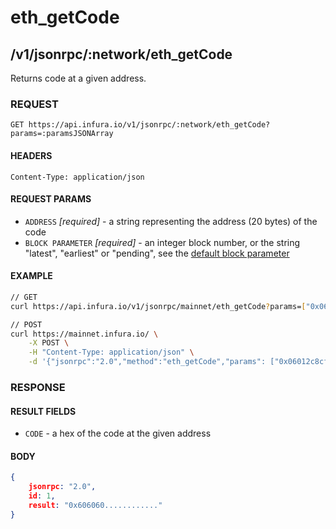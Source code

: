 # eth_getCode

## /v1/jsonrpc/:network/eth_getCode

Returns code at a given address.

### REQUEST

`GET https://api.infura.io/v1/jsonrpc/:network/eth_getCode?params=:paramsJSONArray`

#### HEADERS

`Content-Type: application/json`

#### REQUEST PARAMS
- `ADDRESS` _[required]_ - a string representing the address (20 bytes) of the code
- `BLOCK PARAMETER` _[required]_ - an integer block number, or the string "latest", "earliest" or "pending", see the [default block parameter](https://github.com/ethereum/wiki/wiki/JSON-RPC#the-default-block-parameter)

#### EXAMPLE
```bash
// GET
curl https://api.infura.io/v1/jsonrpc/mainnet/eth_getCode?params=["0x06012c8cf97bead5deae237070f9587f8e7a266d","latest"]

// POST
curl https://mainnet.infura.io/ \
    -X POST \
    -H "Content-Type: application/json" \
    -d '{"jsonrpc":"2.0","method":"eth_getCode","params": ["0x06012c8cf97bead5deae237070f9587f8e7a266d"],"id":1}'
```

### RESPONSE

#### RESULT FIELDS
- `CODE` - a hex of the code at the given address

#### BODY

```json
{
    jsonrpc: "2.0",
    id: 1,
    result: "0x606060............"
}
```
